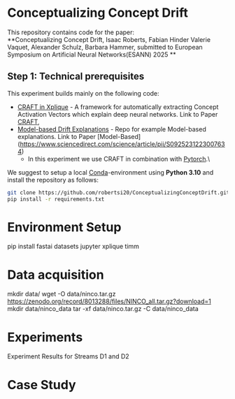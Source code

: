 # Conceptualizing Concept Drift
This repository contains code for the paper:  
**Conceptualizing Concept Drift, Isaac Roberts, Fabian Hinder Valerie Vaquet, Alexander Schulz, Barbara Hammer, submitted to European Symposium on Artificial Neural Networks(ESANN) 2025
**

## Step 1: Technical prerequisites

This experiment builds mainly on the following code:
- [CRAFT in Xplique]((https://github.com/deel-ai/xplique)) - A framework for automatically extracting Concept Activation Vectors which explain deep
  neural networks. Link to Paper [CRAFT](https://arxiv.org/abs/2211.10154),
- [Model-based Drift Explanations]((https://github.com/FabianHinder/DRAGON)) - Repo for example Model-based explanations. Link to Paper [Model-Based] (https://www.sciencedirect.com/science/article/pii/S0925231223007634)
  - In this experiment we use CRAFT in combination with [Pytorch](https://pytorch.org/).\
 
We suggest to setup a local [Conda](https://conda.io/projects/conda/en/latest/user-guide/tasks/manage-environments.html)-environment
using **Python 3.10** and install the repository as follows:

```bash
git clone https://github.com/robertsi20/ConceptualizingConceptDrift.git
pip install -r requirements.txt
```




# Environment Setup
pip install fastai datasets jupyter xplique timm

# Data acquisition
mkdir data/
wget -O data/ninco.tar.gz https://zenodo.org/record/8013288/files/NINCO_all.tar.gz?download=1
mkdir data/ninco_data
tar -xf data/ninco.tar.gz -C data/ninco_data

# Experiments
Experiment Results for Streams D1 and D2

# Case Study 

